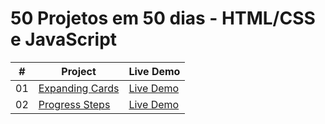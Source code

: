 
# 50 Projetos em 50 dias - HTML/CSS e JavaScript

|  #  | Project                                                                                                                     | Live Demo                                                                         |
| :-: | --------------------------------------------------------------------------------------------------------------------------- | --------------------------------------------------------------------------------- |
| 01  | [Expanding Cards](https://github.com/dkhenrique/50projetos50dias/tree/main/expanding-cards)                             | [Live Demo](https://expanding-cardsz.netlify.app/)               |
| 02  | [Progress Steps](https://github.com/dkhenrique/50projetos50dias/tree/main/progress-steps)                               | [Live Demo](https://progress-steps-by-step.netlify.app/)                |

